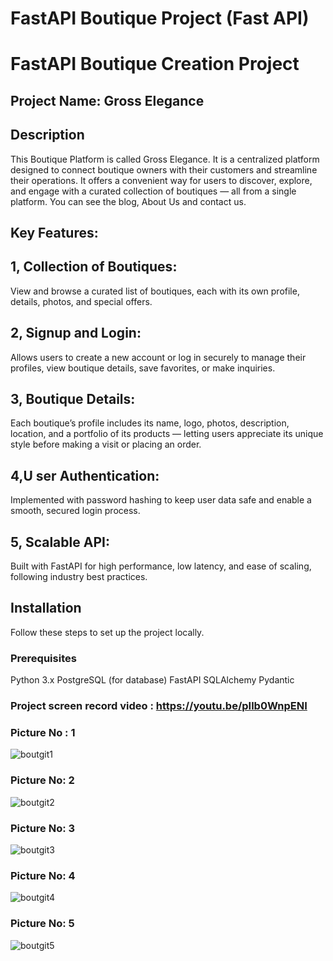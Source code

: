 # FastAPI Boutique Project (Fast API)

# FastAPI Boutique Creation Project

## Project Name: Gross Elegance

## Description
This Boutique Platform is called Gross Elegance. It is a centralized platform designed to connect boutique owners with their customers and streamline their operations. It offers a convenient way for users to discover, explore, and engage with a curated collection of boutiques — all from a single platform. You can see the blog, About Us and contact us.

## Key Features:
## 1, Collection of Boutiques:
View and browse a curated list of boutiques, each with its own profile, details, photos, and special offers.

## 2, Signup and Login:
Allows users to create a new account or log in securely to manage their profiles, view boutique details, save favorites, or make inquiries.

## 3, Boutique Details:
Each boutique’s profile includes its name, logo, photos, description, location, and a portfolio of its products — letting users appreciate its unique style before making a visit or placing an order.

## 4,U ser Authentication:
Implemented with password hashing to keep user data safe and enable a smooth, secured login process.

## 5, Scalable API:
Built with FastAPI for high performance, low latency, and ease of scaling, following industry best practices.

## Installation
Follow these steps to set up the project locally.

### Prerequisites
Python 3.x
PostgreSQL (for database)
FastAPI
SQLAlchemy
Pydantic

### Project screen record video : https://youtu.be/pIlb0WnpENI

### Picture No : 1  
![boutgit1](https://github.com/user-attachments/assets/0bb61ae6-7fc5-4897-8010-c647297f3bb8)

### Picture No: 2
![boutgit2](https://github.com/user-attachments/assets/fc295cd1-1b05-42b4-8050-61651142c1ca)

### Picture No: 3
![boutgit3](https://github.com/user-attachments/assets/bcd9ed04-edb5-46b2-928d-832da2c85a78)

### Picture No: 4
![boutgit4](https://github.com/user-attachments/assets/624df306-e507-43f7-bb29-e235eb1dd5d7)

### Picture No: 5
![boutgit5](https://github.com/user-attachments/assets/4d7e8902-d6c5-4150-90d5-a0835a0cca74)  



